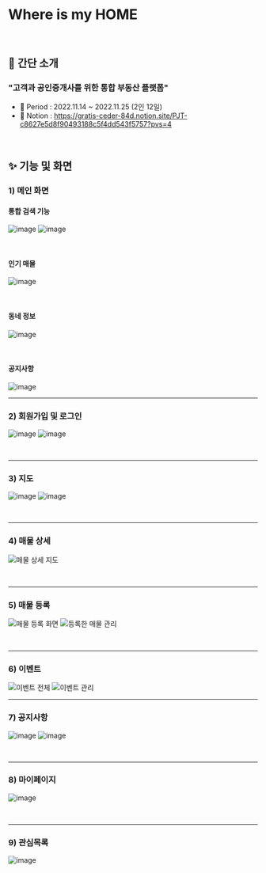 # Where is my HOME

<br>

##  💁 간단 소개

### "고객과 공인중개사를 위한 통합 부동산 플랫폼"


- 🎼 Period : 2022.11.14 ~ 2022.11.25 (2인 12일)
- 📑 Notion : https://gratis-ceder-84d.notion.site/PJT-c8627e5d8f90493188c5f4dd543f5757?pvs=4

<br>

## ✨ 기능 및 화면
### 1) 메인 화면
#### 통합 검색 기능
![image](https://github.com/SSAFY-8th-final/.github/assets/74294301/5a07dfde-e0c8-4129-818f-a6138242dd12)
![image](https://github.com/SSAFY-8th-final/.github/assets/74294301/508fea94-0c9e-43b7-9f3c-6f20360f7d17)

<br>

#### 인기 매물
![image](https://github.com/SSAFY-8th-final/.github/assets/74294301/564a75c8-f678-4d47-a6ba-00face28515f)

<br>

#### 동네 정보
![image](https://github.com/SSAFY-8th-final/.github/assets/74294301/d2a4dc03-1bc2-4754-8a87-070921271ee7)

<br>

#### 공지사항
![image](https://github.com/SSAFY-8th-final/.github/assets/74294301/62425290-dfa0-4254-8d15-7fc6f9596982)

------

### 2) 회원가입 및 로그인
![image](https://github.com/SSAFY-8th-final/.github/assets/74294301/d30acb2f-e0d2-480f-af1c-79c581c39439)
![image](https://github.com/SSAFY-8th-final/.github/assets/74294301/cbb33a34-70c0-4eaa-be13-ce8208e4bee8)

<br>

------

### 3) 지도
![image](https://github.com/SSAFY-8th-final/.github/assets/74294301/e3b4ac00-ac78-4a4d-b80b-4ecfa035b9cc)
![image](https://github.com/SSAFY-8th-final/.github/assets/74294301/018930b3-1db7-4478-b61a-7e199a71f17d)

<br>

------

### 4) 매물 상세
![매물 상세 지도](https://github.com/SSAFY-8th-final/.github/assets/74294301/344231dc-3f40-4b9f-824e-c2019d67892d)

<br>

------

### 5) 매물 등록
![매물 등록 화면](https://github.com/SSAFY-8th-final/.github/assets/74294301/8f5ef7d1-7e3f-4016-9552-f34481284d09)
![등록한 매물 관리](https://github.com/SSAFY-8th-final/.github/assets/74294301/7be9c21b-3cb3-4362-bb46-95d13ef34ced)

<br>

------

### 6) 이벤트
![이벤트 전체](https://github.com/SSAFY-8th-final/.github/assets/74294301/4145b95e-b6a9-42ed-920d-ca6ec2f6553a)
![이벤트 관리](https://github.com/SSAFY-8th-final/.github/assets/74294301/4b1741e5-3dd9-4a47-9ec6-248820c903e2)
<br>

------

### 7) 공지사항
![image](https://github.com/SSAFY-8th-final/.github/assets/74294301/83df465f-35a7-46f1-9086-2eff4037ef00)
![image](https://github.com/SSAFY-8th-final/.github/assets/74294301/bc151bf1-28ec-4a87-bfb4-bcc4b76b3b1d)

<br>

------

### 8) 마이페이지
![image](https://github.com/SSAFY-8th-final/.github/assets/74294301/13d255c1-8efb-46d3-9c4a-287928b5c8ce)

<br>

------

### 9) 관심목록
![image](https://github.com/SSAFY-8th-final/.github/assets/74294301/7bf7461c-2757-4a0c-a85c-f14d3a866673)
